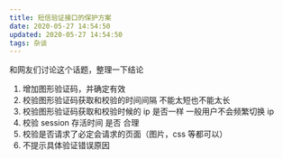 ```yaml
---
title: 短信验证接口的保护方案
date: 2020-05-27 14:54:50
updated: 2020-05-27 14:54:50
tags: 杂谈
---
```

和网友们讨论这个话题，整理一下结论

<!-- more -->

1. 增加图形验证码，并确定有效
2. 校验图形验证码获取和校验的时间间隔 不能太短也不能太长
3. 校验图形验证码获取和校验时候的 ip 是否一样 一般用户不会频繁切换 ip
4. 校验 session 存活时间 是否 合理
5. 校验是否请求了必定会请求的页面（图片，css 等都可以）
6. 不提示具体验证错误原因
